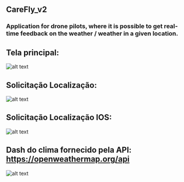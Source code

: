 ## CareFly_v2
### Application for drone pilots, where it is possible to get real-time feedback on the weather / weather in a given location.

## Tela principal:

![alt text](https://i.imgur.com/rrddCfS.jpg)

## Solicitação Localização:

![alt text](https://i.imgur.com/RJp79Np.jpg)

## Solicitação Localização IOS:

![alt text](https://i.imgur.com/HnVH4kN.jpg)

## Dash do clima fornecido pela API: https://openweathermap.org/api

![alt text](https://i.imgur.com/L1eoGBN.jpg)








